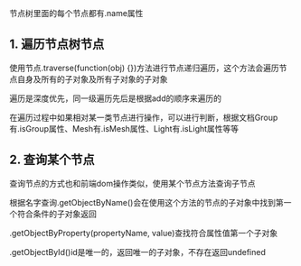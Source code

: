 节点树里面的每个节点都有.name属性

## 1. 遍历节点树节点

使用节点.traverse(function(obj) {})方法进行节点递归遍历，这个方法会遍历节点自身及所有的子对象及所有子对象的子对象

遍历是深度优先，同一级遍历先后是根据add的顺序来遍历的

在遍历过程中如果相对某一类节点进行操作，可以进行判断，根据文档Group有.isGroup属性、Mesh有.isMesh属性、Light有.isLight属性等等

## 2. 查询某个节点

查询节点的方式也和前端dom操作类似，使用某个节点方法查询子节点

根据名字查询.getObjectByName()会在使用这个方法的节点的子对象中找到第一个符合条件的子对象返回

.getObjectByProperty(propertyName, value)查找符合属性值第一个子对象

.getObjectById()id是唯一的，返回唯一的子对象，不存在返回undefined




